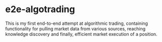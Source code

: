 # e2e-algotrading
This is my first end-to-end attempt at algorithmic trading, containing functionality for pulling market data from various sources, reaching knowledge discovery and finally, efficient market execution of a position.

